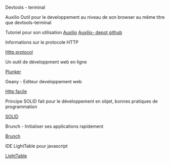 Devtools - terminal

Auxilio Outil pour le developpement au niveau de son browser au même titre que devtools-terminal


Tutoriel pour son utilisation
[Auxilio](http://krasimirtsonev.com/blog/article/Auxilio-Chrome-extension-or-how-I-boost-my-productivity)
[Auxilio- depot github](https://github.com/krasimir/auxilio)


Informations sur le protocole HTTP

[Http protocol](http://code.tutsplus.com/tutorials/http-the-protocol-every-web-developer-must-know-part-1--net-31177)

Un outil de développment web en ligne

[Plunker](http://plnkr.co/)

Geany - Editeur developpement web

[Http facile](http://www.jmarshall.com/easy/http/)

Principe SOLID fait pour le développement en objet, bonnes pratiques de programmation

[SOLID](http://fr.wikipedia.org/wiki/SOLID_%28informatique%29)

Brunch - Initialiser ses applications rapidement

[Brunch](http://brunch.io/)

IDE LightTable pour javascript 

[LightTable](www.lightable.com)